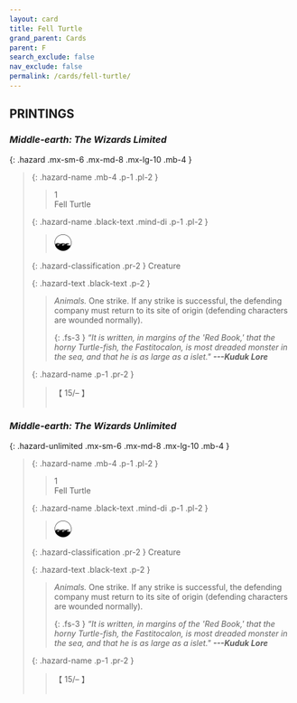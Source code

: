 ```yaml
---
layout: card
title: Fell Turtle
grand_parent: Cards
parent: F
search_exclude: false
nav_exclude: false
permalink: /cards/fell-turtle/
---
```


## PRINTINGS


### _Middle-earth: The Wizards Limited_

{: .hazard .mx-sm-6 .mx-md-8 .mx-lg-10 .mb-4 }
> {: .hazard-name .mb-4 .p-1 .pl-2 }
> > <div class="hazard-mp">1</div>
> > <div class="card-name">Fell Turtle</div>
>
> {: .hazard-name .black-text .mind-di .p-1 .pl-2 }
> > ![](/assets/images/coastalsea.svg)
>
> {: .hazard-classification .pr-2 }
> Creature
>
> {: .hazard-text .black-text .p-2 }
> > _Animals._ One strike. If any strike is successful, the defending company must return to its site of origin (defending characters are wounded normally). 
> > 
> > {: .fs-3 } 
> > _“It is written, in margins of the 'Red Book,' that the horny Turtle-fish, the Fastitocalon, is most dreaded monster in the sea, and that he is as large as a islet."_ ***---&#65279;Kuduk Lore*** 
>
> {: .hazard-name .p-1 .pr-2 }
> > <div class="card-shield">【 15/&ndash; 】</div>
> > <div class="card-corruption">&nbsp;</div>

### _Middle-earth: The Wizards Unlimited_

{: .hazard-unlimited .mx-sm-6 .mx-md-8 .mx-lg-10 .mb-4 }
> {: .hazard-name .mb-4 .p-1 .pl-2 }
> > <div class="hazard-mp">1</div>
> > <div class="card-name">Fell Turtle</div>
>
> {: .hazard-name .black-text .mind-di .p-1 .pl-2 }
> > ![](/assets/images/coastalsea.svg)
>
> {: .hazard-classification .pr-2 }
> Creature
>
> {: .hazard-text .black-text .p-2 }
> > _Animals._ One strike. If any strike is successful, the defending company must return to its site of origin (defending characters are wounded normally). 
> > 
> > {: .fs-3 } 
> > _“It is written, in margins of the 'Red Book,' that the horny Turtle-fish, the Fastitocalon, is most dreaded monster in the sea, and that he is as large as a islet."_ ***---&#65279;Kuduk Lore*** 
>
> {: .hazard-name .p-1 .pr-2 }
> > <div class="card-shield">【 15/&ndash; 】</div>
> > <div class="card-corruption-white">&nbsp;</div>
